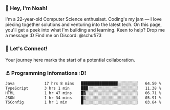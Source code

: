### 👋 Hey, I'm Noah!
I'm a 22-year-old Computer Science enthusiast. Coding's my jam — I love piecing together solutions and venturing into the latest tech. On this page, you'll get a peek into what I'm building and learning. Keen to help? Drop me a message :D 
Find me on Discord: @schufi73

### 🤝 Let's Connect!
Your journey here marks the start of a potential collaboration.

### ⚓ Programming Infomations :D!
<!--START_SECTION:waka-->

```txt
Java             17 hrs 8 mins   ████████████████░░░░░░░░░   64.50 %
TypeScript       3 hrs 1 min     ███░░░░░░░░░░░░░░░░░░░░░░   11.38 %
HTML             1 hr 47 mins    █▓░░░░░░░░░░░░░░░░░░░░░░░   06.71 %
JSON             1 hr 34 mins    █▒░░░░░░░░░░░░░░░░░░░░░░░   05.91 %
TSConfig         1 hr 1 min      █░░░░░░░░░░░░░░░░░░░░░░░░   03.84 %
```

<!--END_SECTION:waka-->
